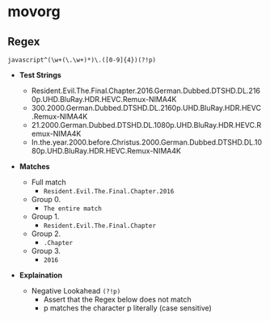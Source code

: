 # movorg

## Regex
`javascript^(\w+(\.\w+)*)\.([0-9]{4})(?!p)`
  - **Test Strings**
    - Resident.Evil.The.Final.Chapter.2016.German.Dubbed.DTSHD.DL.2160p.UHD.BluRay.HDR.HEVC.Remux-NIMA4K
    - 300.2000.German.Dubbed.DTSHD.DL.2160p.UHD.BluRay.HDR.HEVC.Remux-NIMA4K
    - 21.2000.German.Dubbed.DTSHD.DL.1080p.UHD.BluRay.HDR.HEVC.Remux-NIMA4K
    - In.the.year.2000.before.Christus.2000.German.Dubbed.DTSHD.DL.1080p.UHD.BluRay.HDR.HEVC.Remux-NIMA4K
    
  - **Matches**
    - Full match
        - `Resident.Evil.The.Final.Chapter.2016`
    - Group 0.
        - `The entire match`
    - Group 1.
        - `Resident.Evil.The.Final.Chapter`
    - Group 2.
        - `.Chapter`
    - Group 3.
        - `2016`
        
  - **Explaination**
    - Negative Lookahead `(?!p)`
      - Assert that the Regex below does not match
      - p matches the character p literally (case sensitive)
